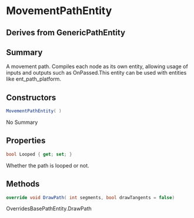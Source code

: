 # MovementPathEntity

## Derives from GenericPathEntity

## Summary

A movement path. Compiles each node as its own entity, allowing usage of inputs and outputs such as OnPassed.This entity can be used with entities like ent_path_platform.
## Constructors

```c#
MovementPathEntity( ) 
```
No Summary
## Properties

```c#
bool Looped { get; set; } 
```
Whether the path is looped or not.
## Methods

```c#
override void DrawPath( int segments, bool drawTangents = false) 
```
OverridesBasePathEntity<T>.DrawPath
